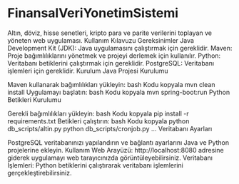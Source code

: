 # FinansalVeriYonetimSistemi
Altın, döviz, hisse senetleri, kripto para ve parite verilerini toplayan ve yöneten web uygulaması.
Kullanım Kılavuzu
Gereksinimler
Java Development Kit (JDK): Java uygulamasını çalıştırmak için gereklidir.
Maven: Proje bağımlılıklarını yönetmek ve projeyi derlemek için kullanılır.
Python: Veritabanı betiklerini çalıştırmak için gereklidir.
PostgreSQL: Veritabanı işlemleri için gereklidir.
Kurulum
Java Projesi Kurulumu

Maven kullanarak bağımlılıkları yükleyin:
bash
Kodu kopyala
mvn clean install
Uygulamayı başlatın:
bash
Kodu kopyala
mvn spring-boot:run
Python Betikleri Kurulumu

Gerekli bağımlılıkları yükleyin:
bash
Kodu kopyala
pip install -r requirements.txt
Betikleri çalıştırın:
bash
Kodu kopyala
python db_scripts/altin.py
python db_scripts/cronjob.py
...
Veritabanı Ayarları

PostgreSQL veritabanınızı yapılandırın ve bağlantı ayarlarını Java ve Python projelerine ekleyin.
Kullanım
Web Arayüzü: http://localhost:8080 adresine giderek uygulamayı web tarayıcınızda görüntüleyebilirsiniz.
Veritabanı İşlemleri: Python betiklerini çalıştırarak veritabanı işlemlerini gerçekleştirebilirsiniz.
